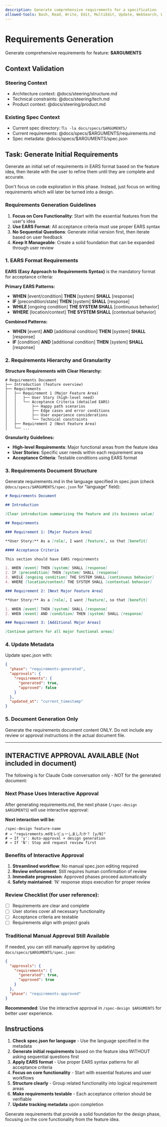 ```yaml
---
description: Generate comprehensive requirements for a specification
allowed-tools: Bash, Read, Write, Edit, MultiEdit, Update, WebSearch, WebFetch
---
```


# Requirements Generation

Generate comprehensive requirements for feature: **$ARGUMENTS**

## Context Validation

### Steering Context

- Architecture context: @docs/steering/structure.md
- Technical constraints: @docs/steering/tech.md
- Product context: @docs/steering/product.md

### Existing Spec Context

- Current spec directory: !`ls -la docs/specs/$ARGUMENTS/`
- Current requirements: @docs/specs/$ARGUMENTS/requirements.md
- Spec metadata: @docs/specs/$ARGUMENTS/spec.json

## Task: Generate Initial Requirements

Generate an initial set of requirements in EARS format based on the feature idea, then iterate with the user to refine them until they are complete and accurate.

Don't focus on code exploration in this phase. Instead, just focus on writing requirements which will later be turned into a design.

### Requirements Generation Guidelines

1. **Focus on Core Functionality**: Start with the essential features from the user's idea
2. **Use EARS Format**: All acceptance criteria must use proper EARS syntax
3. **No Sequential Questions**: Generate initial version first, then iterate based on user feedback
4. **Keep It Manageable**: Create a solid foundation that can be expanded through user review

### 1. EARS Format Requirements

**EARS (Easy Approach to Requirements Syntax)** is the mandatory format for acceptance criteria:

**Primary EARS Patterns:**

- **WHEN** [event/condition] **THEN** [system] **SHALL** [response]
- **IF** [precondition/state] **THEN** [system] **SHALL** [response]
- **WHILE** [ongoing condition] **THE SYSTEM SHALL** [continuous behavior]
- **WHERE** [location/context] **THE SYSTEM SHALL** [contextual behavior]

**Combined Patterns:**

- **WHEN** [event] **AND** [additional condition] **THEN** [system] **SHALL** [response]
- **IF** [condition] **AND** [additional condition] **THEN** [system] **SHALL** [response]

### 2. Requirements Hierarchy and Granularity

**Structure Requirements with Clear Hierarchy:**

```
# Requirements Document
├── Introduction (feature overview)
├── Requirements
│   ├── Requirement 1 (Major Feature Area)
│   │   ├── User Story (high-level need)
│   │   └── Acceptance Criteria (detailed EARS)
│   │       ├── Happy path scenarios
│   │       ├── Edge cases and error conditions
│   │       ├── User experience considerations
│   │       └── Technical constraints
│   ├── Requirement 2 (Next Feature Area)
│   └── ...
```

**Granularity Guidelines:**

- **High-level Requirements**: Major functional areas from the feature idea
- **User Stories**: Specific user needs within each requirement area
- **Acceptance Criteria**: Testable conditions using EARS format

### 3. Requirements Document Structure

Generate requirements.md in the language specified in spec.json (check `@docs/specs/$ARGUMENTS/spec.json` for "language" field):

```markdown
# Requirements Document

## Introduction

[Clear introduction summarizing the feature and its business value]

## Requirements

### Requirement 1: [Major Feature Area]

**User Story:** As a [role], I want [feature], so that [benefit]

#### Acceptance Criteria

This section should have EARS requirements

1. WHEN [event] THEN [system] SHALL [response]
2. IF [precondition] THEN [system] SHALL [response]
3. WHILE [ongoing condition] THE SYSTEM SHALL [continuous behavior]
4. WHERE [location/context] THE SYSTEM SHALL [contextual behavior]

### Requirement 2: [Next Major Feature Area]

**User Story:** As a [role], I want [feature], so that [benefit]

1. WHEN [event] THEN [system] SHALL [response]
2. WHEN [event] AND [condition] THEN [system] SHALL [response]

### Requirement 3: [Additional Major Areas]

[Continue pattern for all major functional areas]
```

### 4. Update Metadata

Update spec.json with:

```json
{
  "phase": "requirements-generated",
  "approvals": {
    "requirements": {
      "generated": true,
      "approved": false
    }
  },
  "updated_at": "current_timestamp"
}
```

### 5. Document Generation Only

Generate the requirements document content ONLY. Do not include any review or approval instructions in the actual document file.

---

## INTERACTIVE APPROVAL AVAILABLE (Not included in document)

The following is for Claude Code conversation only - NOT for the generated document:

### Next Phase Uses Interactive Approval

After generating requirements.md, the next phase (`/spec-design $ARGUMENTS`) will use interactive approval:

**Next interaction will be**:

```
/spec-design feature-name
# → "requirements.mdをレビューしましたか？ [y/N]"
# → If 'y': Auto-approval + design generation
# → If 'N': Stop and request review first
```

### Benefits of Interactive Approval

1. **Streamlined workflow**: No manual spec.json editing required
2. **Review enforcement**: Still requires human confirmation of review
3. **Immediate progression**: Approved phases proceed automatically
4. **Safety maintained**: 'N' response stops execution for proper review

### Review Checklist (for user reference):

- [ ] Requirements are clear and complete
- [ ] User stories cover all necessary functionality
- [ ] Acceptance criteria are testable
- [ ] Requirements align with project goals

### Traditional Manual Approval Still Available

If needed, you can still manually approve by updating `docs/specs/$ARGUMENTS/spec.json`:

```json
{
  "approvals": {
    "requirements": {
      "generated": true,
      "approved": true
    }
  },
  "phase": "requirements-approved"
}
```

**Recommended**: Use the interactive approval in `/spec-design $ARGUMENTS` for better user experience.

## Instructions

1. **Check spec.json for language** - Use the language specified in the metadata
2. **Generate initial requirements** based on the feature idea WITHOUT asking sequential questions first
3. **Apply EARS format** - Use proper EARS syntax patterns for all acceptance criteria
4. **Focus on core functionality** - Start with essential features and user workflows
5. **Structure clearly** - Group related functionality into logical requirement areas
6. **Make requirements testable** - Each acceptance criterion should be verifiable
7. **Update tracking metadata** upon completion

Generate requirements that provide a solid foundation for the design phase, focusing on the core functionality from the feature idea.
